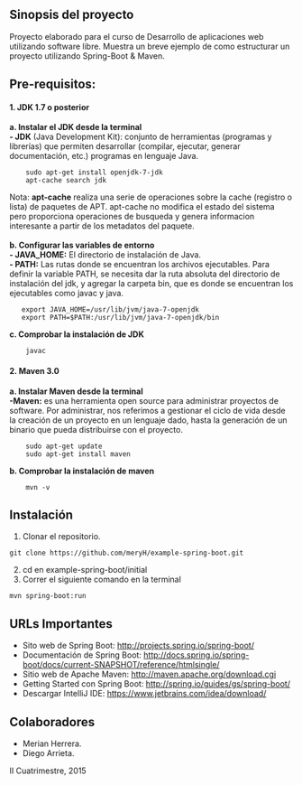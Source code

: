 ## Sinopsis del proyecto
Proyecto elaborado para el curso de Desarrollo de aplicaciones web utilizando software libre. Muestra un breve ejemplo de como estructurar un proyecto utilizando Spring-Boot & Maven.


## Pre-requisitos:
#### 1. JDK 1.7 o posterior
  **a. Instalar el JDK desde la terminal**<br />
          **- JDK** (Java Development Kit): conjunto de herramientas (programas y librerías) que permiten desarrollar (compilar, ejecutar, generar documentación, etc.) programas en lenguaje Java.
          
```
    sudo apt-get install openjdk-7-jdk
    apt-cache search jdk
```
Nota: **apt-cache** realiza una serie de operaciones sobre la cache (registro o
       lista) de paquetes de APT.  apt-cache no modifica el estado del sistema
       pero proporciona operaciones de busqueda y genera informacion
       interesante a partir de los metadatos del paquete.
<br />      
  **b. Configurar las variables de entorno**<br />
          **- JAVA_HOME:** El directorio de instalación de Java.<br />
          **- PATH:** Las rutas donde se encuentran los archivos ejecutables. Para definir la variable PATH, se necesita dar la ruta absoluta del directorio de instalación del jdk, y agregar la carpeta bin, que es donde se encuentran los ejecutables como javac y java.
```
   export JAVA_HOME=/usr/lib/jvm/java-7-openjdk
   export PATH=$PATH:/usr/lib/jvm/java-7-openjdk/bin
```
  **c. Comprobar la instalación de JDK**
```
    javac
```

#### 2. Maven 3.0
 **a. Instalar Maven desde la terminal**<br />
    **-Maven:** es una herramienta open source para administrar proyectos de software. Por administrar, nos referimos a gestionar el ciclo de vida desde la creación de un proyecto en un lenguaje dado, hasta la generación de un binario que pueda distribuirse con el proyecto. 
```
    sudo apt-get update
    sudo apt-get install maven
```
**b. Comprobar la instalación de maven**
```
    mvn -v
```
## Instalación
1. Clonar el repositorio.

```shell
git clone https://github.com/meryH/example-spring-boot.git
```
2. cd en example-spring-boot/initial
3. Correr el siguiente comando en la terminal
```shell
mvn spring-boot:run
```
## URLs Importantes
+ Sito web de Spring Boot: http://projects.spring.io/spring-boot/
+ Documentación de Spring Boot: http://docs.spring.io/spring-boot/docs/current-SNAPSHOT/reference/htmlsingle/
+ Sitio web de Apache Maven: http://maven.apache.org/download.cgi
+ Getting Started con Spring Boot: http://spring.io/guides/gs/spring-boot/
+ Descargar IntelliJ IDE: https://www.jetbrains.com/idea/download/

## Colaboradores
- Merian Herrera.
- Diego Arrieta.

II Cuatrimestre, 2015
